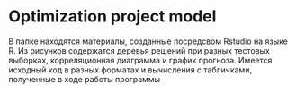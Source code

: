 # Optimization project model
В папке находятся материалы, созданные посредсвом Rstudio на языке R. Из рисунков содержатся деревья решений при разных тестовых выборках, корреляционная диаграмма и график прогноза. Имеется исходный код в разных форматах и вычисления с табличками, полученные в ходе работы программы
